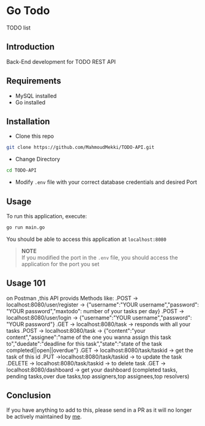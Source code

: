 # Go Todo

TODO list

## Introduction

Back-End development for TODO REST API

## Requirements
* MySQL installed
* Go installed

## Installation

* Clone this repo 

```bash
git clone https://github.com/MahmoudMekki/TODO-API.git
```

* Change Directory

```bash
cd TODO-API
```

* Modify `.env` file with your correct database credentials and desired Port

## Usage

To run this application, execute:

```bash
go run main.go
```

You should be able to access this application at `localhost:8080`

>**NOTE**<br>
>If you modified the port in the `.env` file, you should access the application for the port you set

## Usage 101
on Postman ,this API provids Methods like:
.POST -> localhost:8080/user/register -> {"username":"YOUR username","password": "YOUR password","maxtodo": number of your tasks per day}
.POST -> localhost:8080/user/login -> {"username":"YOUR username","password": "YOUR password"}
.GET -> localhost:8080/task -> responds with  all your tasks
.POST -> localhost:8080/task -> {"content":"your content","assignee":"name of the one you wanna assign this task to","duedate":"deadline for this task","state":"state of the task completed||open||overdue"}
.GET -> localhost:8080/task/taskid -> get the task of this id
.PUT ->localhost:8080/task/taskid -> to update the task
.DELETE -> localhost:8080/task/taskid -> to delete task
.GET -> localhost:8080/dashboard -> get your dashboard (completed tasks, pending tasks,over due tasks,top assigners,top assignees,top resolvers)

## Conclusion 

If you have anything to add to this, please send in a PR as it will no longer be actively maintained by [me](https://github.com/MahmoudMekki).






